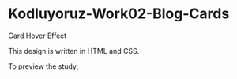 # Kodluyoruz-Work02-Blog-Cards
Card Hover Effect

This design is written in HTML and CSS.

To preview the study;
